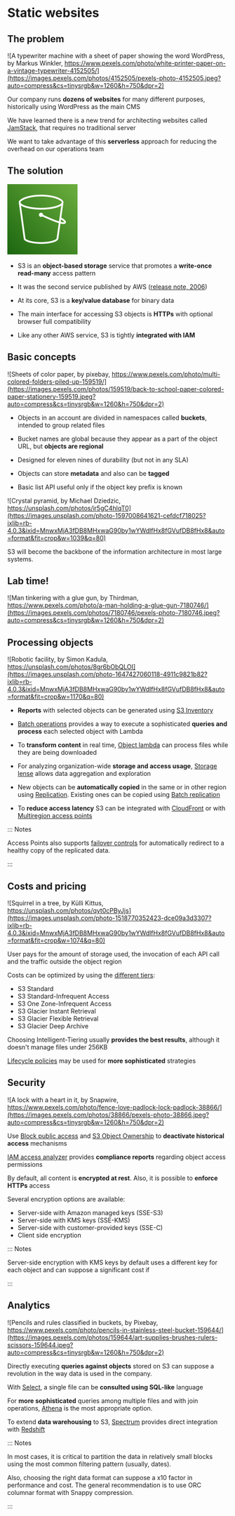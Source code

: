 [](.title.coverbg)

# Static websites

[](.illustration)

## The problem

![A typewriter machine with a sheet of paper showing the word WordPress, by Markus Winkler, https://www.pexels.com/photo/white-printer-paper-on-a-vintage-typewriter-4152505/](https://images.pexels.com/photos/4152505/pexels-photo-4152505.jpeg?auto=compress&cs=tinysrgb&w=1260&h=750&dpr=2)

Our company runs **dozens of websites** for many different purposes, historically
using WordPress as the main CMS

We have learned there is a new trend for architecting websites called
[JamStack](https://jamstack.org/), that requires no traditional server

We want to take advantage of this **serverless** approach for reducing
the overhead on our operations team

[](.illustration.partial)

## The solution

![S3 icon](images/Arch_Amazon-Simple-Storage-Service_64.svg)

* S3 is an **object-based storage** service that promotes
a **write-once read-many** access pattern

* It was the second service published by AWS
([release note, 2006](https://aws.amazon.com/es/blogs/aws/amazon_s3/))

* At its core, S3 is a **key/value database** for binary data

* The main interface for accessing S3 objects is **HTTPs** with optional
browser full compatibility

* Like any other AWS service, S3 is tightly **integrated with IAM**

[](.illustration.partial)

## Basic concepts

![Sheets of color paper, by pixebay, https://www.pexels.com/photo/multi-colored-folders-piled-up-159519/](https://images.pexels.com/photos/159519/back-to-school-paper-colored-paper-stationery-159519.jpeg?auto=compress&cs=tinysrgb&w=1260&h=750&dpr=2)

* Objects in an account are divided in namespaces called **buckets**,
intended to group related files

* Bucket names are global because they appear as a part of the
object URL, but **objects are regional**

* Designed for eleven nines of durability (but not in any SLA)

* Objects can store **metadata** and also can be **tagged**

* Basic list API useful only if the object key prefix is known

[](#pyramid,.coverbg)

![Crystal pyramid, by Michael Dziedzic, https://unsplash.com/photos/ir5gC4hlqT0](https://images.unsplash.com/photo-1597008641621-cefdcf718025?ixlib=rb-4.0.3&ixid=MnwxMjA3fDB8MHxwaG90by1wYWdlfHx8fGVufDB8fHx8&auto=format&fit=crop&w=1039&q=80)

S3 will become the backbone of the information
architecture in most large systems.

[](.coverbg)

## Lab time!

![Man tinkering with a glue gun, by Thirdman, https://www.pexels.com/photo/a-man-holding-a-glue-gun-7180746/](https://images.pexels.com/photos/7180746/pexels-photo-7180746.jpeg?auto=compress&cs=tinysrgb&w=1260&h=750&dpr=2)

[](.illustration.partial.dense)

## Processing objects

![Robotic facility, by Simon Kadula, https://unsplash.com/photos/8gr6bObQLOI](https://images.unsplash.com/photo-1647427060118-4911c9821b82?ixlib=rb-4.0.3&ixid=MnwxMjA3fDB8MHxwaG90by1wYWdlfHx8fGVufDB8fHx8&auto=format&fit=crop&w=1170&q=80)

* **Reports** with selected objects can be generated using
[S3 Inventory](https://docs.aws.amazon.com/AmazonS3/latest/userguide/storage-inventory.html)

* [Batch operations](https://aws.amazon.com/s3/features/batch-operations/) provides a way
to execute a sophisticated **queries and process** each selected object with Lambda

* To **transform content** in real time, [Object lambda](https://aws.amazon.com/s3/features/object-lambda/)
can process files while they are being downloaded

* For analyzing organization-wide **storage and access usage**,
[Storage lense](https://aws.amazon.com/s3/storage-analytics-insights/)
allows data aggregation and exploration

* New objects can be **automatically copied** in the same or in other region using
[Replication](https://aws.amazon.com/s3/features/replication/). Existing ones
can be copied using [Batch replication](https://docs.aws.amazon.com/AmazonS3/latest/userguide/s3-batch-replication-batch.html)

* To **reduce access latency** S3 can be integrated with [CloudFront](https://aws.amazon.com/cloudfront/) or
with [Multiregion access points](https://aws.amazon.com/s3/features/multi-region-access-points/)

::: Notes

Access Points also supports [failover controls](https://aws.amazon.com/blogs/aws/new-failover-controls-for-amazon-s3-multi-region-access-points/) for automatically redirect
to a healthy copy of the replicated data.

:::

[](.illustration.dense)

## Costs and pricing

![Squirrel in a tree, by Külli Kittus, https://unsplash.com/photos/qyt0cPByJjs](https://images.unsplash.com/photo-1518770352423-dce09a3d3307?ixlib=rb-4.0.3&ixid=MnwxMjA3fDB8MHxwaG90by1wYWdlfHx8fGVufDB8fHx8&auto=format&fit=crop&w=1074&q=80)

User pays for the amount of storage used, the invocation of each API call
and the traffic outside the object region

Costs can be optimized by using the [different tiers](https://aws.amazon.com/s3/storage-classes):

* S3 Standard
* S3 Standard-Infrequent Access
* S3 One Zone-Infrequent Access
* S3 Glacier Instant Retrieval
* S3 Glacier Flexible Retrieval
* S3 Glacier Deep Archive

Choosing Intelligent-Tiering usually **provides the best results**, although it
doesn't manage files under 256KB

[Lifecycle policies](https://docs.aws.amazon.com/AmazonS3/latest/userguide/object-lifecycle-mgmt.html)
may be used for **more sophisticated** strategies

[](.illustration.dense)

## Security

![A lock with a heart in it, by Snapwire, https://www.pexels.com/photo/fence-love-padlock-lock-padlock-38866/](https://images.pexels.com/photos/38866/pexels-photo-38866.jpeg?auto=compress&cs=tinysrgb&w=1260&h=750&dpr=2)

Use [Block public access](https://aws.amazon.com/s3/features/block-public-access/) and
[S3 Object Ownership](https://docs.aws.amazon.com/AmazonS3/latest/userguide/about-object-ownership.html) to **deactivate historical access** mechanisms

[IAM access analyzer](https://aws.amazon.com/iam/features/analyze-access/) provides
**compliance reports** regarding object access permissions

By default, all content is **encrypted at rest**. Also, it is possible to **enforce
HTTPs** access

Several encryption options are available:

* Server-side with Amazon managed keys (SSE-S3)
* Server-side with KMS keys (SSE-KMS)
* Server-side with customer-provided keys (SSE-C)
* Client side encryption

::: Notes

Server-side encryption with KMS keys by default uses a different key for each
object and can suppose a significant cost if

:::

[](.illustration)

## Analytics

![Pencils and rules classified in buckets, by Pixebay, https://www.pexels.com/photo/pencils-in-stainless-steel-bucket-159644/](https://images.pexels.com/photos/159644/art-supplies-brushes-rulers-scissors-159644.jpeg?auto=compress&cs=tinysrgb&w=1260&h=750&dpr=2)

Directly executing **queries against objects** stored on S3 can suppose a revolution
in the way data is used in the company.

With [Select](https://docs.aws.amazon.com/AmazonS3/latest/dev/selecting-content-from-objects.html),
a single file can be **consulted using SQL-like** language

For **more sophisticated** queries among multiple files and with join operations,
[Athena](https://aws.amazon.com/athena/) is the most appropriate option.

To extend **data warehousing** to S3,
[Spectrum](https://docs.aws.amazon.com/redshift/latest/dg/c-getting-started-using-spectrum.html)
provides direct integration with [Redshift](https://aws.amazon.com/redshift/)

::: Notes

In most cases, it is critical to partition the data in relatively small
blocks using the most common filtering pattern (usually, dates).

Also, choosing the right data format can suppose a x10 factor in
performance and cost. The general recommendation is to use ORC columnar
format with Snappy compression.

:::
